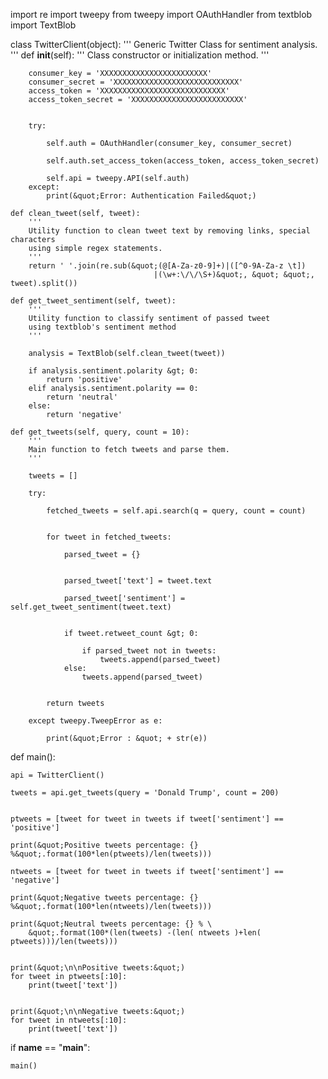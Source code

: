 import re
import tweepy
from tweepy import OAuthHandler
from textblob import TextBlob

class TwitterClient(object):
    '''
    Generic Twitter Class for sentiment analysis.
    '''
    def __init__(self):
        '''
        Class constructor or initialization method.
        '''
        
        consumer_key = 'XXXXXXXXXXXXXXXXXXXXXXXX'
        consumer_secret = 'XXXXXXXXXXXXXXXXXXXXXXXXXXXX'
        access_token = 'XXXXXXXXXXXXXXXXXXXXXXXXXXXX'
        access_token_secret = 'XXXXXXXXXXXXXXXXXXXXXXXXX'

        
        try:
            
            self.auth = OAuthHandler(consumer_key, consumer_secret)
            
            self.auth.set_access_token(access_token, access_token_secret)
            
            self.api = tweepy.API(self.auth)
        except:
            print(&quot;Error: Authentication Failed&quot;)

    def clean_tweet(self, tweet):
        '''
        Utility function to clean tweet text by removing links, special characters
        using simple regex statements.
        '''
        return ' '.join(re.sub(&quot;(@[A-Za-z0-9]+)|([^0-9A-Za-z \t])
                                    |(\w+:\/\/\S+)&quot;, &quot; &quot;, tweet).split())

    def get_tweet_sentiment(self, tweet):
        '''
        Utility function to classify sentiment of passed tweet
        using textblob's sentiment method
        '''
        
        analysis = TextBlob(self.clean_tweet(tweet))
        
        if analysis.sentiment.polarity &gt; 0:
            return 'positive'
        elif analysis.sentiment.polarity == 0:
            return 'neutral'
        else:
            return 'negative'

    def get_tweets(self, query, count = 10):
        '''
        Main function to fetch tweets and parse them.
        '''
        
        tweets = []

        try:
            
            fetched_tweets = self.api.search(q = query, count = count)

            
            for tweet in fetched_tweets:
                
                parsed_tweet = {}

              
                parsed_tweet['text'] = tweet.text
                
                parsed_tweet['sentiment'] = self.get_tweet_sentiment(tweet.text)

                
                if tweet.retweet_count &gt; 0:
                    
                    if parsed_tweet not in tweets:
                        tweets.append(parsed_tweet)
                else:
                    tweets.append(parsed_tweet)

            
            return tweets

        except tweepy.TweepError as e:
            
            print(&quot;Error : &quot; + str(e))

def main():
    
    api = TwitterClient()
    
    tweets = api.get_tweets(query = 'Donald Trump', count = 200)

    
    ptweets = [tweet for tweet in tweets if tweet['sentiment'] == 'positive']
    
    print(&quot;Positive tweets percentage: {} %&quot;.format(100*len(ptweets)/len(tweets)))
    
    ntweets = [tweet for tweet in tweets if tweet['sentiment'] == 'negative']
    
    print(&quot;Negative tweets percentage: {} %&quot;.format(100*len(ntweets)/len(tweets)))
    
    print(&quot;Neutral tweets percentage: {} % \
        &quot;.format(100*(len(tweets) -(len( ntweets )+len( ptweets)))/len(tweets)))

    
    print(&quot;\n\nPositive tweets:&quot;)
    for tweet in ptweets[:10]:
        print(tweet['text'])

    
    print(&quot;\n\nNegative tweets:&quot;)
    for tweet in ntweets[:10]:
        print(tweet['text'])

if __name__ == &quot;__main__&quot;:
  
    main()
